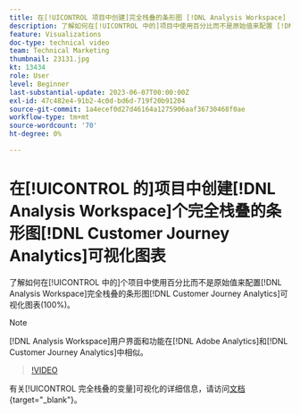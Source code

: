 ```yaml
---
title: 在[!UICONTROL 项目中创建]完全栈叠的条形图 [!DNL Analysis Workspace] 可视化图表
description: 了解如何在[!UICONTROL 中的]项目中使用百分比而不是原始值来配置 [!DNL Analysis Workspace] 完全栈叠的条形图 [!DNL Customer Journey Analytics]可视化图表。
feature: Visualizations
doc-type: technical video
team: Technical Marketing
thumbnail: 23131.jpg
kt: 13434
role: User
level: Beginner
last-substantial-update: 2023-06-07T00:00:00Z
exl-id: 47c482e4-91b2-4c0d-bd6d-719f20b91204
source-git-commit: 1a4ecef0d27d46164a1275906aaf36730468f0ae
workflow-type: tm+mt
source-wordcount: '70'
ht-degree: 0%

---
```


# 在[!UICONTROL 的]项目中创建[!DNL Analysis Workspace]个完全栈叠的条形图[!DNL Customer Journey Analytics]可视化图表

了解如何在[!UICONTROL 中的]个项目中使用百分比而不是原始值来配置[!DNL Analysis Workspace]完全栈叠的条形图[!DNL Customer Journey Analytics]可视化图表(100%)。

>[!NOTE]
>
>[!DNL Analysis Workspace]用户界面和功能在[!DNL Adobe Analytics]和[!DNL Customer Journey Analytics]中相似。

>[!VIDEO](https://video.tv.adobe.com/v/23131/?quality=12&learn=on)

有关[!UICONTROL 完全栈叠的变量]可视化的详细信息，请访问[文档](https://experienceleague.adobe.com/docs/analytics-platform/using/cja-workspace/visualizations/bar.html?lang=zh-Hans){target="_blank"}。

